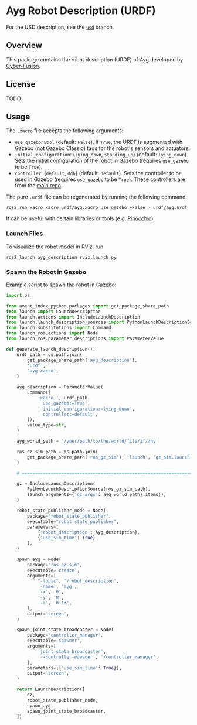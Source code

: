 # Ayg Robot Description (URDF)

For the USD description, see the [`usd`](https://github.com/ddebenedittis/ayg_description/tree/usd) branch.

## Overview

This package contains the robot description (URDF) of Ayg developed by [Cyber-Fusion](https://github.com/Cyber-Fusion).

## License

TODO

## Usage

The `.xacro` file accepts the following arguments:
- `use_gazebo`: `Bool` (default: `False`). If `True`, the URDF is augmented with Gazebo (not Gazebo Classic) tags for the robot's sensors and actuators.
- `initial_configuration`: {`lying_down`, `standing_up`} (default: `lying_down`). Sets the initial configuration of the robot in Gazebo (requires `use_gazebo` to be `True`).
- `controller`: {`default`, `ddb`} (default: `default`). Sets the controller to be used in Gazebo (requires `use_gazebo` to be `True`). These controllers are from the [main repo](https://github.com/Cyber-Fusion/Ayg).

The pure `.urdf` file can be regenerated by running the following command:
```shell
ros2 run xacro xacro urdf/ayg.xacro use_gazebo:=False > urdf/ayg.urdf
```
It can be useful with certain libraries or tools (e.g. [Pinocchio](https://github.com/stack-of-tasks/pinocchio))

### Launch Files

To visualize the robot model in RViz, run
```shell
ros2 launch ayg_description rviz.launch.py
```

### Spawn the Robot in Gazebo

Example script to spawn the robot in Gazebo:
```python
import os

from ament_index_python.packages import get_package_share_path
from launch import LaunchDescription
from launch.actions import IncludeLaunchDescription
from launch.launch_description_sources import PythonLaunchDescriptionSource
from launch.substitutions import Command
from launch_ros.actions import Node
from launch_ros.parameter_descriptions import ParameterValue

def generate_launch_description():
    urdf_path = os.path.join(
        get_package_share_path('ayg_description'),
        'urdf',
        'ayg.xacro',
    )

    ayg_description = ParameterValue(
        Command([
            'xacro ', urdf_path,
            ' use_gazebo:=True',
            ' initial_configuration:=lying_down',
            ' controller:=default',
        ]),
        value_type=str,
    )

    ayg_world_path = '/your/path/to/the/world/file/if/any'

    ros_gz_sim_path = os.path.join(
        get_package_share_path('ros_gz_sim'), 'launch', 'gz_sim.launch.py'
    )

    # ======================================================================= #

    gz = IncludeLaunchDescription(
        PythonLaunchDescriptionSource(ros_gz_sim_path),
        launch_arguments={'gz_args': ayg_world_path}.items(),
    )

    robot_state_publisher_node = Node(
        package="robot_state_publisher",
        executable="robot_state_publisher",
        parameters=[
            {'robot_description': ayg_description},
            {'use_sim_time': True}
        ],
    )

    spawn_ayg = Node(
        package="ros_gz_sim",
        executable='create',
        arguments=[
            "-topic", '/robot_description',
            '-name', 'ayg',
            '-x', '0',
            '-y', '0',
            '-z', '0.13',
        ],
        output='screen',
    )

    spawn_joint_state_broadcaster = Node(
        package='controller_manager',
        executable='spawner',
        arguments=[
            'joint_state_broadcaster',
            '--controller-manager', '/controller_manager',
        ],
        parameters=[{'use_sim_time': True}],
        output='screen',
    )

    return LaunchDescription([
        gz,
        robot_state_publisher_node,
        spawn_ayg,
        spawn_joint_state_broadcaster,
    ])
```
